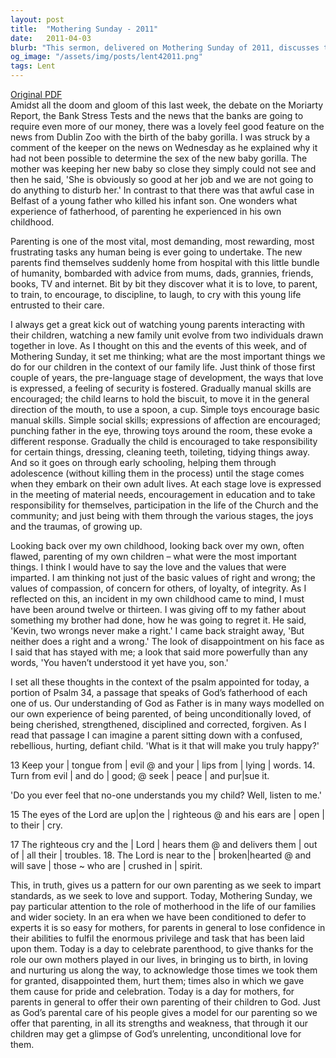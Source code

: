 ```yaml
---
layout: post
title:  "Mothering Sunday - 2011"
date:   2011-04-03
blurb: "This sermon, delivered on Mothering Sunday of 2011, discusses the importance and challenges of parenting. It highlights the role of love, values, and responsibility in raising a child. The sermon also reflects on the speaker's own experiences as a parent and child, and relates these to the understanding of God as a Father."
og_image: "/assets/img/posts/lent42011.png"
tags: Lent
---
```

[Original PDF](/assets/pdf/lent42011.pdf)    
Amidst all the doom and gloom of this last week, the debate on the Moriarty Report, the Bank Stress Tests and the news that the banks are going to require even more of our money, there was a lovely feel good feature on the news from Dublin Zoo with the birth of the baby gorilla. I was struck by a comment of the keeper on the news on Wednesday as he explained why it had not been possible to determine the sex of the new baby gorilla. The mother was keeping her new baby so close they simply could not see and then he said, 'She is obviously so good at her job and we are not going to do anything to disturb her.' In contrast to that there was that awful case in Belfast of a young father who killed his infant son. One wonders what experience of fatherhood, of parenting he experienced in his own childhood.

Parenting is one of the most vital, most demanding, most rewarding, most frustrating tasks any human being is ever going to undertake. The new parents find themselves suddenly home from hospital with this little bundle of humanity, bombarded with advice from mums, dads, grannies, friends, books, TV and internet. Bit by bit they discover what it is to love, to parent, to train, to encourage, to discipline, to laugh, to cry with this young life entrusted to their care.

I always get a great kick out of watching young parents interacting with their children, watching a new family unit evolve from two individuals drawn together in love. As I thought on this and the events of this week, and of Mothering Sunday, it set me thinking; what are the most important things we do for our children in the context of our family life. Just think of those first couple of years, the pre-language stage of development, the ways that love is expressed, a feeling of security is fostered. Gradually manual skills are encouraged; the child learns to hold the biscuit, to move it in the general direction of the mouth, to use a spoon, a cup. Simple toys encourage basic manual skills. Simple social skills; expressions of affection are encouraged; punching father in the eye, throwing toys around the room, these evoke a different response. Gradually the child is encouraged to take responsibility for certain things, dressing, cleaning teeth, toileting, tidying things away. And so it goes on through early schooling, helping them through adolescence (without killing them in the process) until the stage comes when they embark on their own adult lives. At each stage love is expressed in the meeting of material needs, encouragement in education and to take responsibility for themselves, participation in the life of the Church and the community; and just being with them through the various stages, the joys and the traumas, of growing up.

Looking back over my own childhood, looking back over my own, often flawed, parenting of my own children – what were the most important things. I think I would have to say the love and the values that were imparted. I am thinking not just of the basic values of right and wrong; the values of compassion, of concern for others, of loyalty, of integrity. As I reflected on this, an incident in my own childhood came to mind, I must have been around twelve or thirteen. I was giving off to my father about something my brother had done, how he was going to regret it. He said, 'Kevin, two wrongs never make a right.' I came back straight away, 'But neither does a right and a wrong.' The look of disappointment on his face as I said that has stayed with me; a look that said more powerfully than any words, 'You haven’t understood it yet have you, son.'

I set all these thoughts in the context of the psalm appointed for today, a portion of Psalm 34, a passage that speaks of God’s fatherhood of each one of us. Our understanding of God as Father is in many ways modelled on our own experience of being parented, of being unconditionally loved, of being cherished, strengthened, disciplined and corrected, forgiven. As I read that passage I can imagine a parent sitting down with a confused, rebellious, hurting, defiant child. 'What is it that will make you truly happy?'

13 Keep your | tongue from | evil @
and your | lips from | lying | words.
14. Turn from evil | and do | good; @
seek | peace | and pur|sue it.

'Do you ever feel that no-one understands you my child? Well, listen to me.'

15 The eyes of the Lord are up|on the | righteous @
and his ears are | open | to their | cry.

17 The righteous cry and the | Lord | hears them @
and delivers them | out of | all their | troubles.
18. The Lord is near to the | broken|hearted @
and will save | those ~ who are | crushed in | spirit.

This, in truth, gives us a pattern for our own parenting as we seek to impart standards, as we seek to love and support. Today, Mothering Sunday, we pay particular attention to the role of motherhood in the life of our families and wider society. In an era when we have been conditioned to defer to experts it is so easy for mothers, for parents in general to lose confidence in their abilities to fulfil the enormous privilege and task that has been laid upon them. Today is a day to celebrate parenthood, to give thanks for the role our own mothers played in our lives, in bringing us to birth, in loving and nurturing us along the way, to acknowledge those times we took them for granted, disappointed them, hurt them; times also in which we gave them cause for pride and celebration. Today is a day for mothers, for parents in general to offer their own parenting of their children to God. Just as God’s parental care of his people gives a model for our parenting so we offer that parenting, in all its strengths and weakness, that through it our children may get a glimpse of God’s unrelenting, unconditional love for them.
